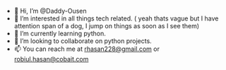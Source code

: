 - 👋 Hi, I’m @Daddy-Ousen
- 👀 I’m interested in all things tech related. ( yeah thats vague but I have attention span of a dog, I jump on things as soon as I see them)
- 🌱 I’m currently learning python.
- 💞️ I’m looking to collaborate on python projects.
- 📫 You can reach me at rhasan228@gmail.com or robiul.hasan@cobait.com

<!---
Daddy-Ousen/Daddy-Ousen is a ✨ special ✨ repository because its `README.md` (this file) appears on your GitHub profile.
You can click the Preview link to take a look at your changes.
--->
